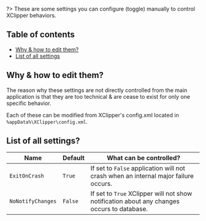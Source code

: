 ?> These are some settings you can configure (toggle) manually to control XClipper behaviors.

## Table of contents <!-- {docsify-ignore} -->

- [Why & how to edit them?](#why--how-to-edit-them)
- [List of all settings](#list-of-all-settings)

## Why & how to edit them?

The reason why these settings are not directly controlled from the main application is that they are too technical & are cease to exist for only one specific behavior.

Each of these can be modified from XClipper's config.xml located in `%appData%\XClipper\config.xml`.

## List of all settings?

| Name              | Default | What can be controlled?                                                                    |
| ----------------- | ------- | ------------------------------------------------------------------------------------------ |
| `ExitOnCrash`     | `True`  | If set to `False` application will not crash when an internal major failure occurs.        |
| `NoNotifyChanges` | `False` | If set to `True` XClipper will not show notification about any changes occurs to database. |
